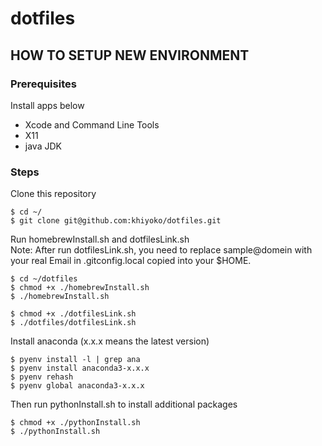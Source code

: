 # dotfiles

## HOW TO SETUP NEW ENVIRONMENT

### Prerequisites
Install apps below
* Xcode and Command Line Tools
* X11
* java JDK

### Steps
Clone this repository
```
$ cd ~/
$ git clone git@github.com:khiyoko/dotfiles.git
```
Run homebrewInstall.sh and dotfilesLink.sh  
Note: After run dotfilesLink.sh, you need to replace sample@domein with your real Email in .gitconfig.local copied into your $HOME.
```
$ cd ~/dotfiles
$ chmod +x ./homebrewInstall.sh
$ ./homebrewInstall.sh
```
```
$ chmod +x ./dotfilesLink.sh
$ ./dotfiles/dotfilesLink.sh
```
Install anaconda (x.x.x means the latest version)
```
$ pyenv install -l | grep ana
$ pyenv install anaconda3-x.x.x
$ pyenv rehash
$ pyenv global anaconda3-x.x.x
```
Then run pythonInstall.sh to install additional packages
```
$ chmod +x ./pythonInstall.sh
$ ./pythonInstall.sh
```

